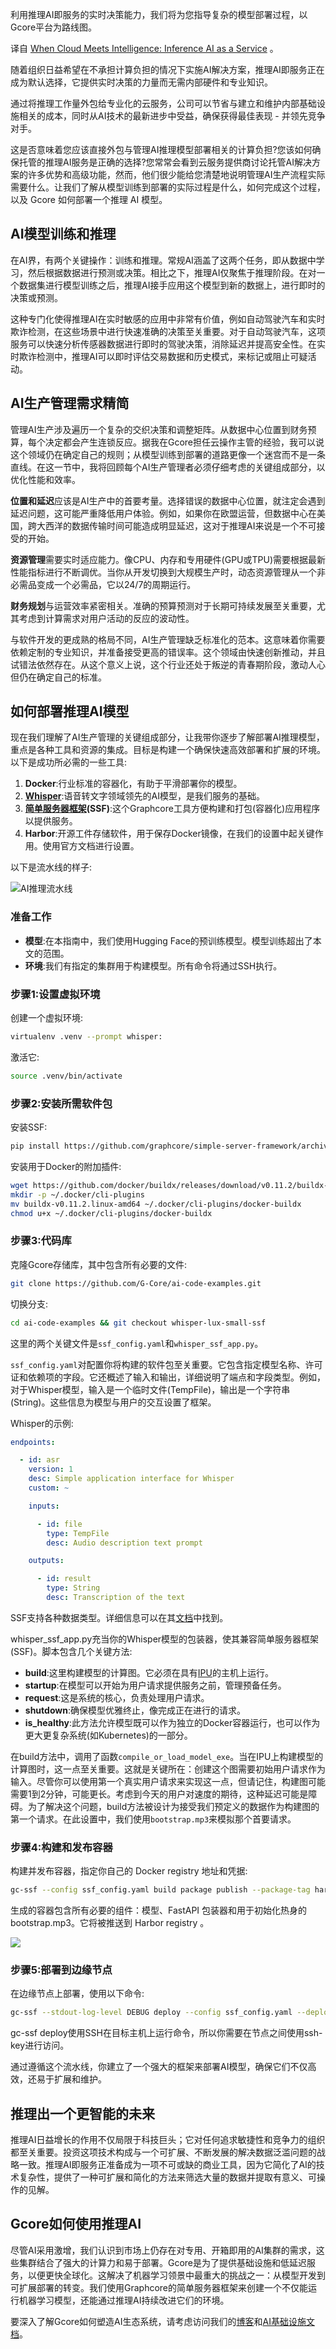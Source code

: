 <!--
# 当云遇见智能：推理AI即服务
https://cdn.thenewstack.io/media/2023/10/c880a48e-image3.png
Image from Gcore.
-->

利用推理AI即服务的实时决策能力，我们将为您指导复杂的模型部署过程，以Gcore平台为路线图。

译自 [When Cloud Meets Intelligence: Inference AI as a Service](https://thenewstack.io/when-cloud-meets-intelligence-inference-ai-as-a-service/) 。

随着组织日益希望在不承担计算负担的情况下实施AI解决方案，推理AI即服务正在成为默认选择，它提供实时决策的力量而无需内部硬件和专业知识。

通过将推理工作量外包给专业化的云服务，公司可以节省与建立和维护内部基础设施相关的成本，同时从AI技术的最新进步中受益，确保获得最佳表现 - 并领先竞争对手。

这是否意味着您应该直接外包与管理AI推理模型部署相关的计算负担?您该如何确保托管的推理AI服务是正确的选择?您常常会看到云服务提供商讨论托管AI解决方案的许多优势和高级功能，然而，他们很少能给您清楚地说明管理AI生产流程实际需要什么。让我们了解从模型训练到部署的实际过程是什么，如何完成这个过程，以及 Gcore 如何部署一个推理 AI 模型。

## AI模型训练和推理

在AI界，有两个关键操作：训练和推理。常规AI涵盖了这两个任务，即从数据中学习，然后根据数据进行预测或决策。相比之下，推理AI仅聚焦于推理阶段。在对一个数据集进行模型训练之后，推理AI接手应用这个模型到新的数据上，进行即时的决策或预测。

这种专门化使得推理AI在实时敏感的应用中非常有价值，例如自动驾驶汽车和实时欺诈检测，在这些场景中进行快速准确的决策至关重要。对于自动驾驶汽车，这项服务可以快速分析传感器数据进行即时的驾驶决策，消除延迟并提高安全性。在实时欺诈检测中，推理AI可以即时评估交易数据和历史模式，来标记或阻止可疑活动。

## AI生产管理需求精简

管理AI生产涉及遍历一个复杂的交织决策和调整矩阵。从数据中心位置到财务预算，每个决定都会产生连锁反应。据我在Gcore担任云操作主管的经验，我可以说这个领域仍在确定自己的规则；从模型训练到部署的道路更像一个迷宫而不是一条直线。在这一节中，我将回顾每个AI生产管理者必须仔细考虑的关键组成部分，以优化性能和效率。

**位置和延迟**应该是AI生产中的首要考量。选择错误的数据中心位置，就注定会遇到延迟问题，这可能严重降低用户体验。例如，如果你在欧盟运营，但数据中心在美国，跨大西洋的数据传输时间可能造成明显延迟，这对于推理AI来说是一个不可接受的开始。

**资源管理**需要实时适应能力。像CPU、内存和专用硬件(GPU或TPU)需要根据最新性能指标进行不断调优。当你从开发切换到大规模生产时，动态资源管理从一个非必需品变成一个必需品，它以24/7的周期运行。

**财务规划**与运营效率紧密相关。准确的预算预测对于长期可持续发展至关重要，尤其考虑到计算需求对用户活动的反应的波动性。

与软件开发的更成熟的格局不同，AI生产管理缺乏标准化的范本。这意味着你需要依赖定制的专业知识，并准备接受更高的错误率。这个领域由快速创新推动，并且试错法依然存在。从这个意义上说，这个行业还处于叛逆的青春期阶段，激动人心但仍在确定自己的标准。

## 如何部署推理AI模型

现在我们理解了AI生产管理的关键组成部分，让我带你逐步了解部署AI推理模型，重点是各种工具和资源的集成。目标是构建一个确保快速高效部署和扩展的环境。以下是成功所必需的一些工具:

1. **Docker**:行业标准的容器化，有助于平滑部署你的模型。
2. **[Whisper](https://huggingface.co/openai/whisper-small)**:语音转文字领域领先的AI模型，是我们服务的基础。
3. **[简单服务器框架](https://github.com/graphcore/simple-server-framework)(SSF)**:这个Graphcore工具方便构建和打包(容器化)应用程序以提供服务。
4. **Harbor**:开源工件存储软件，用于保存Docker镜像，在我们的设置中起关键作用。使用官方文档进行设置。

以下是流水线的样子:

![AI推理流水线](https://cdn.thenewstack.io/media/2023/10/20bdf891-image2.png)

### 准备工作

* **模型**:在本指南中，我们使用Hugging Face的预训练模型。模型训练超出了本文的范围。
* **环境**:我们有指定的集群用于构建模型。所有命令将通过SSH执行。

### 步骤1:设置虚拟环境

创建一个虚拟环境:

```bash
virtualenv .venv --prompt whisper:
```

激活它:

```bash
source .venv/bin/activate
```

### 步骤2:安装所需软件包

安装SSF:

```bash
pip install https://github.com/graphcore/simple-server-framework/archive/refs/tags/v1.0.0.tar.gz
```

安装用于Docker的附加插件:

```bash
wget https://github.com/docker/buildx/releases/download/v0.11.2/buildx-v0.11.2.linux-amd64
mkdir -p ~/.docker/cli-plugins
mv buildx-v0.11.2.linux-amd64 ~/.docker/cli-plugins/docker-buildx
chmod u+x ~/.docker/cli-plugins/docker-buildx
```

### 步骤3:代码库

克隆Gcore存储库，其中包含所有必要的文件:

```bash
git clone https://github.com/G-Core/ai-code-examples.git 
```

切换分支:

```bash
cd ai-code-examples && git checkout whisper-lux-small-ssf
```

这里的两个关键文件是`ssf_config.yaml`和`whisper_ssf_app.py`。

`ssf_config.yaml`对配置你将构建的软件包至关重要。它包含指定模型名称、许可证和依赖项的字段。它还概述了输入和输出，详细说明了端点和字段类型。例如，对于Whisper模型，输入是一个临时文件(TempFile)，输出是一个字符串(String)。这些信息为模型与用户的交互设置了框架。

Whisper的示例:

```yaml
endpoints:

  - id: asr
    version: 1
    desc: Simple application interface for Whisper
    custom: ~

    inputs:

      - id: file
        type: TempFile
        desc: Audio description text prompt

    outputs:

      - id: result
        type: String
        desc: Transcription of the text
```

SSF支持各种数据类型。详细信息可以在其[文档](https://graphcore.github.io/simple-server-framework/docs/)中找到。

whisper_ssf_app.py充当你的Whisper模型的包装器，使其兼容简单服务器框架(SSF)。脚本包含几个关键方法:

- **build**:这里构建模型的计算图。它必须在具有[IPU](https://www.graphcore.ai/products/ipu)的主机上运行。
- **startup**:在模型可以开始为用户请求提供服务之前，管理预备任务。
- **request**:这是系统的核心，负责处理用户请求。
- **shutdown**:确保模型优雅终止，像完成正在进行的请求。
- **is_healthy**:此方法允许模型既可以作为独立的Docker容器运行，也可以作为更大更复杂系统(如Kubernetes)的一部分。

在build方法中，调用了函数`compile_or_load_model_exe`。当在IPU上构建模型的计算图时，这一点至关重要。这就是关键所在：创建这个图需要初始用户请求作为输入。尽管你可以使用第一个真实用户请求来实现这一点，但请记住，构建图可能需要1到2分钟，可能更长。考虑到今天的用户对速度的期待，这种延迟可能是障碍。为了解决这个问题，build方法被设计为接受我们预定义的数据作为构建图的第一个请求。在此设置中，我们使用`bootstrap.mp3`来模拟那个首要请求。

### 步骤4:构建和发布容器

构建并发布容器，指定你自己的 Docker registry 地址和凭据:

```bash
gc-ssf --config ssf_config.yaml build package publish --package-tag harbortest.cloud.gcorelabs.com/whisper/mkhl --docker-username gitlab --docker-password XXXXXXXXXX --container-server harbortest.cloud.gcorelabs.com
```

生成的容器包含所有必要的组件：模型、FastAPI 包装器和用于初始化热身的bootstrap.mp3。它将被推送到 Harbor registry 。

![](https://cdn.thenewstack.io/media/2023/10/b9da2114-image4.jpg)

### 步骤5:部署到边缘节点

在边缘节点上部署，使用以下命令:

```bash
gc-ssf --stdout-log-level DEBUG deploy --config ssf_config.yaml --deploy-platform Gcore --port 8100 --deploy-gcore-target-address ai-inference-cluster-1 --deploy-gcore-target-username ubuntu --docker-username gitlab --docker-password XXXXXXXXXXX --package-tag harbortest.cloud.gcorelabs.com/whisper/mkhl:latest --deploy-package --container-server harbortest.cloud.gcorelabs.com
```

gc-ssf deploy使用SSH在目标主机上运行命令，所以你需要在节点之间使用ssh-key进行访问。

通过遵循这个流水线，你建立了一个强大的框架来部署AI模型，确保它们不仅高效，还易于扩展和维护。

## 推理出一个更智能的未来

推理AI日益增长的作用不仅局限于科技巨头；它对任何追求敏捷性和竞争力的组织都至关重要。投资这项技术构成与一个可扩展、不断发展的解决数据泛滥问题的战略一致。推理AI即服务正准备成为一项不可或缺的商业工具，因为它简化了AI的技术复杂性，提供了一种可扩展和简化的方法来筛选大量的数据并提取有意义、可操作的见解。

## Gcore如何使用推理AI

尽管AI采用激增，我们认识到市场上仍存在对专用、开箱即用的AI集群的需求，这些集群结合了强大的计算力和易于部署。Gcore是为了提供基础设施和低延迟服务，以便更快全球化。这解决了机器学习领景中最重大的挑战之一：从模型开发到可扩展部署的转变。我们使用Graphcore的简单服务器框架来创建一个不仅能运行机器学习模型，还能通过推理AI持续改进它们的环境。

要深入了解Gcore如何塑造AI生态系统，请考虑访问我们的[博客](https://gcore.com/blog/)和[AI基础设施文档](https://gcore.com/docs/cloud/ai-Infrustructure/about-our-ai-infrastructure)。